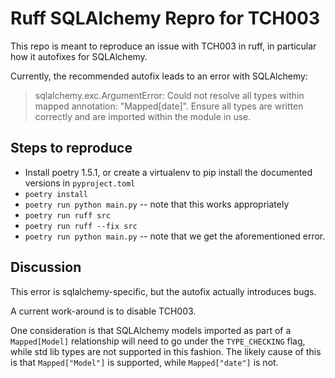 # Ruff SQLAlchemy Repro for TCH003

This repo is meant to reproduce an issue with TCH003 in ruff, in particular how it autofixes for SQLAlchemy.

Currently, the recommended autofix leads to an error with SQLAlchemy:

> sqlalchemy.exc.ArgumentError: Could not resolve all types within mapped annotation: "Mapped[date]".  Ensure all types are written correctly and are imported within the module in use.

## Steps to reproduce

- Install poetry 1.5.1, or create a virtualenv to pip install the documented versions in `pyproject.toml`
- `poetry install`
- `poetry run python main.py` -- note that this works appropriately
- `poetry run ruff src`
- `poetry run ruff --fix src`
- `poetry run python main.py` -- note that we get the aforementioned error.

## Discussion

This error is sqlalchemy-specific, but the autofix actually introduces bugs.

A current work-around is to disable TCH003.

One consideration is that SQLAlchemy models imported as part of a `Mapped[Model]` relationship will need to go under the `TYPE_CHECKING` flag, while std lib types are not supported in this fashion. The likely cause of this is that `Mapped["Model"]` is supported, while `Mapped["date"]` is not.
